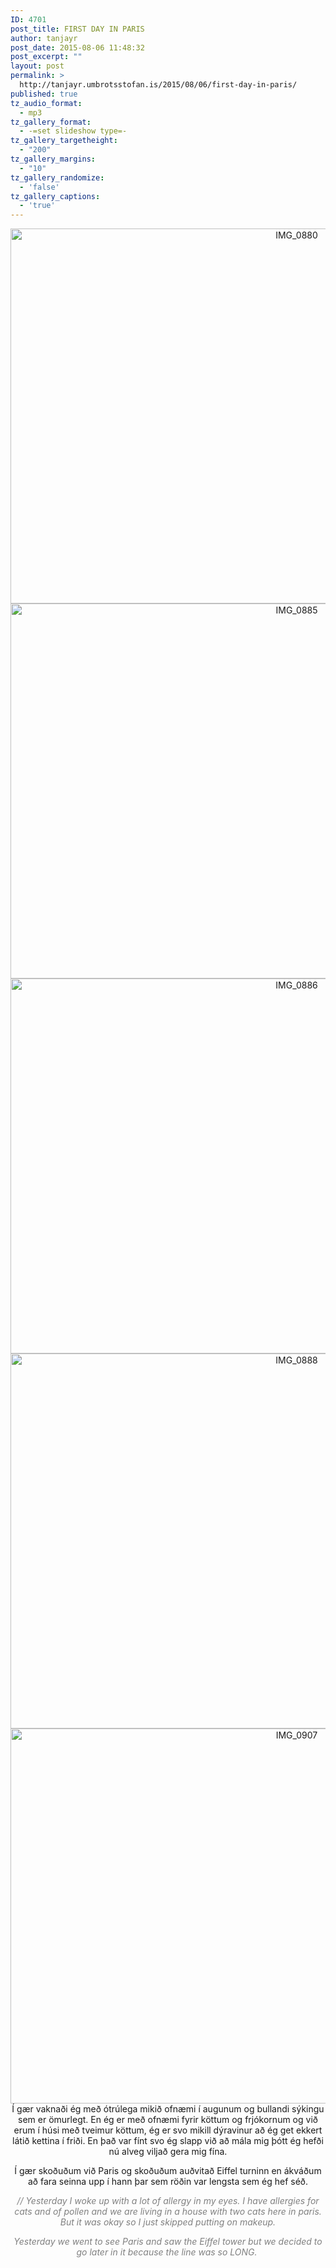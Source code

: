 ```yaml
---
ID: 4701
post_title: FIRST DAY IN PARIS
author: tanjayr
post_date: 2015-08-06 11:48:32
post_excerpt: ""
layout: post
permalink: >
  http://tanjayr.umbrotsstofan.is/2015/08/06/first-day-in-paris/
published: true
tz_audio_format:
  - mp3
tz_gallery_format:
  - -=set slideshow type=-
tz_gallery_targetheight:
  - "200"
tz_gallery_margins:
  - "10"
tz_gallery_randomize:
  - 'false'
tz_gallery_captions:
  - 'true'
---
```

<p style="text-align: center;"><img class="aligncenter size-large wp-image-4702" src="http://www.tanjayr.com/wp-content/uploads/2015/08/IMG_0880-1024x683.jpg" alt="IMG_0880" width="900" height="600" />
<img class="aligncenter size-large wp-image-4703" src="http://www.tanjayr.com/wp-content/uploads/2015/08/IMG_0885-1024x683.jpg" alt="IMG_0885" width="900" height="600" />
<img class="aligncenter size-large wp-image-4704" src="http://www.tanjayr.com/wp-content/uploads/2015/08/IMG_0886-1024x683.jpg" alt="IMG_0886" width="900" height="600" />
<img class="aligncenter size-large wp-image-4705" src="http://www.tanjayr.com/wp-content/uploads/2015/08/IMG_0888-1024x683.jpg" alt="IMG_0888" width="900" height="600" />
<img class="aligncenter size-large wp-image-4706" src="http://www.tanjayr.com/wp-content/uploads/2015/08/IMG_0907-1024x683.jpg" alt="IMG_0907" width="900" height="600" />Í gær vaknaði ég með ótrúlega mikið ofnæmi í augunum og bullandi sýkingu sem er ömurlegt. En ég er með ofnæmi fyrir köttum og frjókornum og við erum í húsi með tveimur köttum, ég er svo mikill dýravinur að ég get ekkert látið kettina í friði. En það var fínt svo ég slapp við að mála mig þótt ég hefði nú alveg viljað gera mig fína.</p>
<p style="text-align: center;">Í gær skoðuðum við Paris og skoðuðum auðvitað Eiffel turninn en ákváðum að fara seinna upp í hann þar sem röðin var lengsta sem ég hef séð.</p>
<p style="text-align: center;"><em><span style="color: #808080;">// Yesterday I woke up with a lot of allergy in my eyes. I have allergies for cats and of pollen and we are living in a house with two cats here in paris. But it was okay so I just skipped putting on makeup.</span></em></p>
<p style="text-align: center;"><em><span style="color: #808080;">Yesterday we went to see Paris and saw the Eiffel tower but we decided to go later in it because the line was so LONG. </span></em></p>